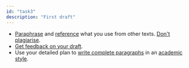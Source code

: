 ```yaml
---
id: "task3"
description: "First draft"
---
```


<ul>
<li><a href="/referencing/paraphrasing/">Paraphrase</a> and <a href="/referencing/using-other-peoples-ideas/">reference</a> what you use from other texts. <a href="/university-essentials/acting-academic-integrity/plagiarism/">Don't plagiarise</a>.</li>
<li><a href="https://www.rmit.edu.au/students/support-services/study-support/consultations">Get feedback on your draft</a>.</li>
<li>Use your detailed plan to <a href="/writing-fundamentals/writing-paragraphs/">write complete paragraphs</a> in an <a href="/writing-fundamentals/academic-style/">academic style</a>.</li>
</ul>